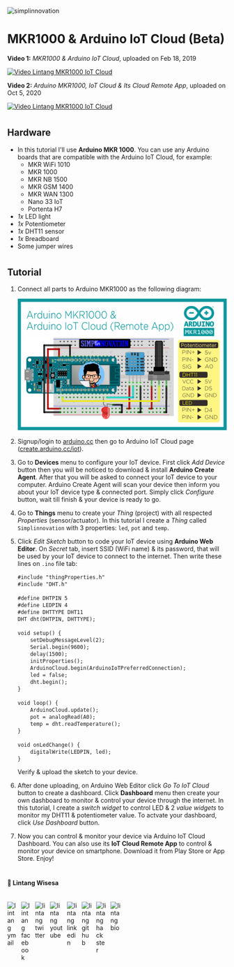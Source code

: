 ![simplinnovation](https://4.bp.blogspot.com/-f7YxPyqHAzY/WJ6VnkvE0SI/AAAAAAAADTQ/0tDQPTrVrtMAFT-q-1-3ktUQT5Il9FGdQCLcB/s350/simpLINnovation1a.png)

# MKR1000 & Arduino IoT Cloud (Beta)

__Video 1:__ _MKR1000 & Arduino IoT Cloud_, uploaded on Feb 18, 2019

[![Video Lintang MKR1000 IoT Cloud](https://img.youtube.com/vi/x0Jfc1bsxnU/0.jpg)](https://www.youtube.com/watch?v=x0Jfc1bsxnU)

__Video 2:__ _Arduino MKR1000, IoT Cloud & Its Cloud Remote App_, uploaded on Oct 5, 2020

[![Video Lintang MKR1000 IoT Cloud](https://img.youtube.com/vi/IriMoidDG8E/0.jpg)](https://www.youtube.com/watch?v=IriMoidDG8E)

#

## Hardware

- In this tutorial I'll use __Arduino MKR 1000__. You can use any Arduino boards that are compatible with the Arduino IoT Cloud, for example:
    - MKR WiFi 1010
    - MKR 1000
    - MKR NB 1500
    - MKR GSM 1400
    - MKR WAN 1300
    - Nano 33 IoT
    - Portenta H7
- _1x_ LED light
- _1x_ Potentiometer
- _1x_ DHT11 sensor
- _1x_ Breadboard
- Some jumper wires

#

## Tutorial

1. Connect all parts to Arduino MKR1000 as the following diagram:

    ![schema](./schema.png)

2. Signup/login to [arduino.cc](https://www.arduino.cc/) then go to Arduino IoT Cloud page ([create.arduino.cc/iot](https://create.arduino.cc/iot/)). 

3. Go to __Devices__ menu to configure your IoT device. First click _Add Device_ button then you will be noticed to download & install __Arduino Create Agent__. After that you will be asked to connect your IoT device to your computer. Arduino Create Agent will scan your device then inform you about your IoT device type & connected port. Simply click _Configure_ button, wait till finish & your device is ready to go.

4. Go to __Things__ menu to create your _Thing_ (project) with all respected _Properties_ (sensor/actuator). In this tutorial I create a _Thing_ called `Simplinnovation` with 3 properties: `led`, `pot` and `temp`.

5. Click _Edit Sketch_ button to code your IoT device using __Arduino Web Editor__. On _Secret_ tab, insert SSID (WiFi name) & its password, that will be used by your IoT device to connect to the internet. Then write these lines on `.ino` file tab:

    ```arduino
    #include "thingProperties.h"
    #include "DHT.h"

    #define DHTPIN 5
    #define LEDPIN 4
    #define DHTTYPE DHT11
    DHT dht(DHTPIN, DHTTYPE);

    void setup() {
        setDebugMessageLevel(2);
        Serial.begin(9600);
        delay(1500); 
        initProperties();
        ArduinoCloud.begin(ArduinoIoTPreferredConnection);
        led = false;
        dht.begin();
    }

    void loop() {
        ArduinoCloud.update();
        pot = analogRead(A0);
        temp = dht.readTemperature();
    }

    void onLedChange() {
        digitalWrite(LEDPIN, led);
    }
    ```

    Verify & upload the sketch to your device.

6. After done uploading, on Arduino Web Editor click _Go To IoT Cloud_ button to create a dashboard. Click __Dashboard__ menu then create your own dashboard to monitor & control your device through the internet. In this tutorial, I create a _switch widget_ to control LED & 2 _value widgets_ to monitor my DHT11 & potentiometer value. To actvate your dashboard, click _Use Dashboard_ button.

7. Now you can control & monitor your device via Arduino IoT Cloud Dashboard. You can also use its __IoT Cloud Remote App__ to control & monitor your device on smartphone. Download it from Play Store or App Store. Enjoy!

#

#### 🍔 Lintang Wisesa

<br>

<a href="mailto: lintangwisesa@ymail.com">
  <img align="left" style="margin-right:10px" alt="lintang ymail" width="22px" src="https://camo.githubusercontent.com/b6e5ff081d7552ec05656de193794847e14d47ad/68747470733a2f2f732e79696d672e636f6d2f63762f61706976322f6d79632f6d61696c2f4d61696c5f694f535f6170705f69636f6e2e706e67" />
</a>

<a href="https://web.facebook.com/lintangbagus/">
  <img align="left" style="margin-right:10px" alt="lintang facebook" width="22px" src="https://camo.githubusercontent.com/a461898d72dd9f4c8c526dfcca9dfdc8a8c69605/68747470733a2f2f75706c6f61642e77696b696d656469612e6f72672f77696b6970656469612f636f6d6d6f6e732f7468756d622f352f35312f46616365626f6f6b5f665f6c6f676f5f253238323031392532392e7376672f3130323470782d46616365626f6f6b5f665f6c6f676f5f253238323031392532392e7376672e706e67" />
</a>

<a href="https://twitter.com/Lintang_Wisesa">
  <img style="margin-right:10px" align="left" alt="lintang twitter" width="24px" src="https://camo.githubusercontent.com/b6943877f3d8a1269974b9f820388403ee2b1978/68747470733a2f2f332e62702e626c6f6773706f742e636f6d2f2d4e786f754d6d7a32624f592f54385f61633937636573492f41414141414141414767302f65337659315f62646e62452f73313630302f547769747465722b6c6f676f2b323031322e706e67" />
</a>

<a href="https://www.youtube.com/user/lintangbagus">
  <img style="margin-right:10px" align="left" alt="lintang youtube" width="29px" src="https://www.pinclipart.com/picdir/big/55-557137_a-quiet-drifter-takes-a-janitorial-job-at.png" />
</a>

<a href="https://www.linkedin.com/in/lintangwisesa/">
  <img style="margin-right:10px" align="left" alt="lintang linkedin" width="24px" src="https://camo.githubusercontent.com/0d70d8c72e2f45755511d6799489dc49d0e325f0/68747470733a2f2f692e70696e696d672e636f6d2f6f726967696e616c732f63652f30392f33632f63653039336337323134616433353762623636356366643266363661386236622e706e67" />
</a>

<a href="https://github.com/LintangWisesa">
  <img style="margin-right:10px" align="left" alt="lintang github" width="23px" src="https://camo.githubusercontent.com/11406e7ae7d4716fcc586cddf450451576d71bef/68747470733a2f2f696d6167652e666c617469636f6e2e636f6d2f69636f6e732f7376672f32352f32353233312e737667" />
</a>

<a href="https://www.hackster.io/lintangwisesa">
  <img style="margin-right:10px" align="left" alt="lintang hackster" width="23px" src="https://user-images.githubusercontent.com/10383395/49821324-358fa080-fda0-11e8-8b00-def2a67fc598.png" />
</a>

<a href="https://lintangwisesa.github.io/me/">
  <img style="margin-right:10px" align="left" alt="lintang bio" width="24px" src="https://avatars2.githubusercontent.com/u/30064213?s=460&u=6640a1c3d5c1892283e1c273006755de8d32fa59&v=4" />
</a>